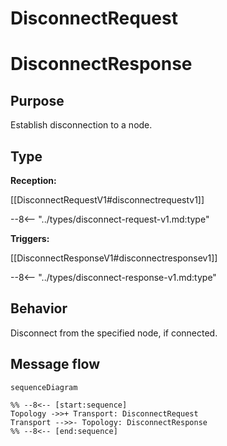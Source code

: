 <div class="message" markdown>


# DisconnectRequest

# DisconnectResponse

## Purpose


<!-- --8<-- [start:purpose] -->
Establish disconnection to a node.
<!-- --8<-- [end:purpose] -->

## Type


<!-- --8<-- [start:type] -->
**Reception:**

[[DisconnectRequestV1#disconnectrequestv1]]

--8<-- "../types/disconnect-request-v1.md:type"

**Triggers:**

[[DisconnectResponseV1#disconnectresponsev1]]

--8<-- "../types/disconnect-response-v1.md:type"
<!-- --8<-- [end:type] -->

## Behavior


Disconnect from the specified node, if connected.

## Message flow


<!-- --8<-- [start:messages] -->
```mermaid
sequenceDiagram

%% --8<-- [start:sequence]
Topology ->>+ Transport: DisconnectRequest
Transport -->>- Topology: DisconnectResponse
%% --8<-- [end:sequence]
```
<!-- --8<-- [end:messages] -->

</div>
